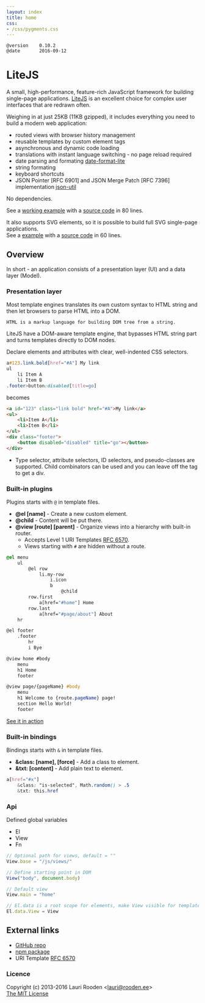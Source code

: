 ```yaml
---
layout: index
title: home
css:
- /css/pygments.css
---
```



[LiteJS]: https://www.litejs.com/
[npm package]: https://npmjs.org/package/litejs
[GitHub repo]: https://github.com/litejs/litejs
[RFC 6570]: http://tools.ietf.org/html/rfc6570
[SUIT CSS]: https://github.com/suitcss/suit/blob/master/doc/naming-conventions.md


    @version    0.10.2
    @date       2016-09-12



LiteJS
======

A small, high-performance, feature-rich JavaScript framework
for building single-page applications.
[LiteJS][] is an excellent choice for complex user interfaces
that are redrawn often.

Weighing in at just 25KB (11KB gzipped),
it includes everything you need to build a modern web application:

 - routed views with browser history management
 - reusable templates by custom element tags
 - asynchronous and dynamic code loading
 - translations with instant language switching - no page reload required
 - date parsing and formating [date-format-lite](https://github.com/litejs/date-format-lite)
 - string formating
 - keyboard shortcuts
 - JSON Pointer [RFC 6901] and JSON Merge Patch [RFC 7396] implementation [json-util](https://github.com/litejs/json-util)

No dependencies.

See a [working example](https://cdn.rawgit.com/litejs/litejs/master/public/example1.html)
with a [source code](https://github.com/litejs/litejs/blob/master/public/example1.html)
in 80 lines.

It also supports SVG elements,
so it is possible to build full SVG single-page applications.  
See a [example](https://cdn.rawgit.com/litejs/litejs/master/public/svg-example1.html)
with a [source code](https://github.com/litejs/litejs/blob/master/public/svg-example1.html)
in 60 lines.


Overview
--------

In short - an application consists of a presentation layer (UI) and a data layer (Model).


### Presentation layer

Most template engines translates its own custom syntax to HTML string
and then let browsers to parse HTML into a DOM.


    HTML is a markup language for building DOM tree from a string.


LiteJS have a DOM-aware template engine,
that bypasses HTML string part
and turns templates directly to DOM nodes.

Declare elements and attributes with clear, well-indented CSS selectors.


```css
a#123.link.bold[href="#A"] My link
ul
	li Item A
	li Item B
.footer>button:disabled[title=go]
```

becomes

```html
<a id="123" class="link bold" href="#A">My link</a>
<ul>
	<li>Item A</li>
	<li>Item B</li>
</ul>
<div class="footer">
	<button disabled="disabled" title="go"></button>
</div>
```

 - Type selector, attribute selectors, ID selectors, and pseudo-classes
are supported. Child combinators can be used and you can leave off the tag to get a div.


### Built-in plugins

Plugins starts with `@` in template files.

 - **@el [name]** - Create a new custom element.
 - **@child** - Content will be put there.
 - **@view [route] [parent]** - Organize views into a hierarchy with built-in router.
    - Accepts Level 1 URI Templates [RFC 6570][].
    - Views starting with `#` are hidden without a route.

```css
@el menu
	ul
		@el row
			li.my-row
				i.icon
				b
					@child
		row.first
			a[href="#home"] Home
		row.last
			a[href="#page/about"] About
	hr

@el footer
	.footer
		hr
		i Bye

@view home #body
	menu
	h1 Home
	footer

@view page/{pageName} #body
	menu
	h1 Welcome to {route.pageName} page!
	section Hello World!
	footer
```

[See it in action](https://cdn.rawgit.com/litejs/litejs/master/public/example2.html)


### Built-in bindings

Bindings starts with `&` in template files.

 - **&class: [name], [force]** - Add a class to element.
 - **&txt: [content]** - Add plain text to element.


```css
a[href="#x"]
    &class: "is-selected", Math.random() > .5
    &txt: this.href
```

### Api

Defined global variables

 - El
 - View
 - Fn

```javascript
// Optional path for views, default = ""
View.base = "/js/views/"

// Define starting point in DOM
View("body", document.body)

// Default view
View.main = "home"

// El.data is a root scope for elements, make View visible for templates
El.data.View = View

```


External links
--------------

 - [GitHub repo][]
 - [npm package][]
 - URI Template [RFC 6570][]


### Licence

Copyright (c) 2013-2016 Lauri Rooden &lt;lauri@rooden.ee&gt;  
[The MIT License](http://lauri.rooden.ee/mit-license.txt)


